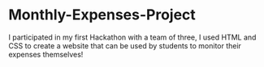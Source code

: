 # Monthly-Expenses-Project
I participated in my first Hackathon with a team of three, I used HTML and CSS to create a website that can be used by students to monitor their expenses themselves!
